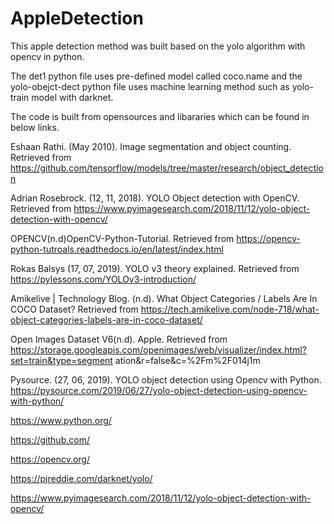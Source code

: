 # AppleDetection

This apple detection method was built based on the yolo algorithm with opencv in python.

The det1 python file uses pre-defined model called coco.name and the yolo-obejct-dect python file uses machine learning method such as yolo-train model with darknet.

The code is built from opensources and libararies which can be found in below links.


Eshaan Rathi. (May 2010). Image segmentation and object counting. Retrieved from
https://github.com/tensorflow/models/tree/master/research/object_detection

Adrian Rosebrock. (12, 11, 2018). YOLO Object detection with OpenCV. Retrieved from
https://www.pyimagesearch.com/2018/11/12/yolo-object-detection-with-opencv/

OPENCV(n.d)OpenCV-Python-Tutorial. Retrieved from
https://opencv-python-tutroals.readthedocs.io/en/latest/index.html

Rokas Balsys (17, 07, 2019). YOLO v3 theory explained. Retrieved from
https://pylessons.com/YOLOv3-introduction/

Amikelive | Technology Blog. (n.d). What Object Categories / Labels Are In COCO Dataset?
Retrieved from
https://tech.amikelive.com/node-718/what-object-categories-labels-are-in-coco-dataset/

Open Images Dataset V6(n.d). Apple. Retrieved from
https://storage.googleapis.com/openimages/web/visualizer/index.html?set=train&type=segment
ation&r=false&c=%2Fm%2F014j1m

Pysource. (27, 06, 2019). YOLO object detection using Opencv with Python.
https://pysource.com/2019/06/27/yolo-object-detection-using-opencv-with-python/


https://www.python.org/

https://github.com/

https://opencv.org/

https://pjreddie.com/darknet/yolo/

https://www.pyimagesearch.com/2018/11/12/yolo-object-detection-with-opencv/
